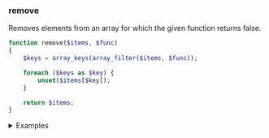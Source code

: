 ### remove
Removes elements from an array for which the given function returns false.

```php
function remove($items, $func)
{
    $keys = array_keys(array_filter($items, $func));

    foreach ($keys as $key) {
        unset($items[$key]);
    }

    return $items;
}
```

<details>
<summary>Examples</summary>

```php
remove([1, 2, 3, 4], function ($n) {
    return ($n % 2) === 0;
});
// [0 => 1, 2 => 3]
```

</details>

